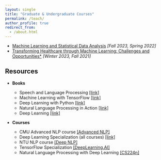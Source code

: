 ```yaml
---
layout: single
title: "Graduate & Undergraduate Courses"
permalink: /teach/
author_profile: true
redirect_from: 
  - /about.html
---
```


* <a href="https://dartmouth.smartcatalogiq.com/current/orc/departments-programs-undergraduate/computer-science/cosc-computer-science-undergraduate/cosc-74/"> Machine Learning and Statistical Data Analysis</a> *[Fall 2023, Spring 2022]*
* <a href="https://dartmouth.smartcatalogiq.com/current/orc/departments-programs-undergraduate/computer-science/cosc-computer-science-undergraduate/cosc-89-28/"> Transforming Healthcare through Machine Learning: Challenges and Opportunities*</a> *[Winter 2023, Fall 2021]*

## <font> Resources </font>   

* **Books**
   * Speech and Language Processing [[link]](https://web.stanford.edu/~jurafsky/slp3/)
   * Machine Learning with TensorFlow [[link]](https://www.manning.com/books/machine-learning-with-tensorflow-second-edition)
   * Deep Learning with Python [[link]](https://www.manning.com/books/deep-learning-with-python)
   * Natural Language Processing in Action [[link]](https://www.manning.com/books/natural-language-processing-in-action)
   * Deep Learning [[link]](https://www.deeplearningbook.org/)

* **Courses**
   * CMU Advanced NLP course [[Advanced NLP]](http://www.phontron.com/class/anlp2021/index.html)   
   * Deep Learning Specialization (all courses) [[link]](https://www.coursera.org/specializations/deep-learning)
   * NTU NLP course [[Deep NLP]](https://ntunlpsg.github.io/ce7455_deep-nlp-20/)
   * TensorFlow Specialization [[DeepLearning.AI]](https://www.coursera.org/professional-certificates/tensorflow-in-practice)
   * Natural Language Processing with Deep Learning [[CS224n]](http://web.stanford.edu/class/cs224n/)
